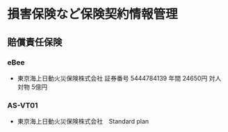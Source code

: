 # 損害保険など保険契約情報管理

## 賠償責任保険
### eBee
* 東京海上日動火災保険株式会社 証券番号 5444784139 年間 24650円 対人対物 5億円
### AS-VT01  
* 東京海上日動火災保険株式会社　Standard plan 
